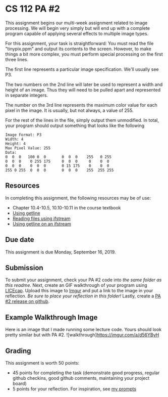 # CS 112 PA #2
This assignment begins our multi-week assignment related to image processing.  We will begin very simply but will end up with a complete program capable of applying several effects to multiple image types.  

For this assignment, your task is straightforward: You must read the file "tinypix.ppm" and output its contents to the screen.  However, to make things a bit more complex, you must perform special processing on the first three lines.

The first line represents a particular image specification.  We'll usually see P3.

The two numbers on the 2nd line will later be used to represent a width and height of an image.  Thus they will need to be pulled apart and represented in separate integers.  

The number on the 3rd line represents the maximum color value for each pixel in the image.  It is usually, but not always, a value of 255.  

For the rest of the lines in the file, simply output them unmodified.  In total, your program should output something that looks like the following

```
Image Format: P3
Width: 4 
Height: 4
Max Pixel Value: 255
Data:
0  0  0   100 0  0       0  0  0    255   0 255
0  0  0    0 255 175     0  0  0     0    0  0
0  0  0    0  0  0       0 15 175    0    0  0
255 0 255  0  0  0       0  0  0    255  255 255
```

## Resources
In completing this assignment, the following resources may be of use:
* Chapter 10.4-10.5, 10.10-10.11 in the course textbook
* [Using getline](http://www.cplusplus.com/reference/string/string/getline/)
* [Reading files using ifstream](http://www.cplusplus.com/doc/tutorial/files/)
* [Using getline on an ifstream](https://stackoverflow.com/questions/6663131/reading-a-line-from-ifstream-into-a-string-variable)

## Due date
This assignment is due Monday, September 16, 2019.  

## Submission
To submit your assignment, check your PA #2 code into *the same folder as this readme.*  Next, create an GIF walkthrough of your program using [LICEcap](https://forum.lumberhacks.org/viewtopic.php?f=10&t=9).  Upload this image to [Imgur](https://imgur.com/) and put a link to the image in your reflection. *Be sure to place your reflection in this folder!* Lastly, create a [PA #2 release on github](https://help.github.com/en/articles/creating-releases).  

## Example Walkthrough Image
Here is an image that I made running some lecture code.  Yours should look pretty similar but with PA #2.
![walkthrough]https://imgur.com/a/d56YByH  

## Grading
This assignment is worth 50 points:
* 45 points for completing the task (demonstrate good progress, regular github checkins, good github comments, maintaining your project board)
* 5 points for your reflection.  For inspiration, see [my prompts](../../docs/sample_reflection.md) 
